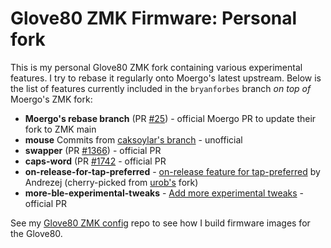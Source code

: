 # Glove80 ZMK Firmware: Personal fork

This is my personal Glove80 ZMK fork containing various experimental features. I try to rebase it regularly
onto Moergo's latest upstream. Below is the list of features currently included in the `bryanforbes` branch
_on top of_ Moergo's ZMK fork:

- **Moergo's rebase branch** (PR [#25](https://github.com/moergo-sc/zmk/pull/25)) - official Moergo PR to update their fork to ZMK main
- **mouse** Commits from [caksoylar's branch](https://github.com/caksoylar/zmk/commits/feat/mouse-keys) - unofficial
- **swapper** (PR [#1366](https://github.com/zmkfirmware/zmk/pull/1366)) - official PR
- **caps-word** (PR [#1742](https://github.com/zmkfirmware/zmk/pull/1742) - official PR
- **on-release-for-tap-preferred** - [on-release feature for tap-preferred](https://github.com/celejewski/zmk/commit/d7a8482712d87963e59b74238667346221199293) by Andrezej (cherry-picked from [urob's](https://github.com/urob/zmk) fork)
- **more-ble-experimental-tweaks** - [Add more experimental tweaks](https://github.com/zmkfirmware/zmk/pull/2062) - official PR

See my [Glove80 ZMK config](https://github.com/bryanforbes/glove80-zmk-config/) repo to see how I build firmware images for the Glove80.
